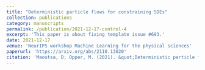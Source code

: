 ```yaml
---
title: "Deterministic particle flows for constraining SDEs"
collection: publications
category: manuscripts
permalink: /publication/2021-12-17-control-4
excerpt: 'This paper is about fixing template issue #693.'
date: 2021-12-17
venue: 'NeurIPS workshop Machine Learning for the physical sciences'
paperurl: 'https://arxiv.org/abs/2110.13020'
citation: 'Maoutsa, D; Opper, M. (2021). &quot;Deterministic particle flows for constraining SDEs.&quot; <i>NeurIPS workshop Machine Learning for the physical sciences</i>. 1(3).'
---
```


